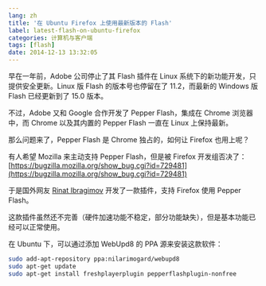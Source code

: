 ```yaml
---
lang: zh
title: '在 Ubuntu Firefox 上使用最新版本的 Flash'
label: latest-flash-on-ubuntu-firefox
categories: 计算机与客户端
tags: [flash]
date: 2014-12-13 13:32:05
---
```

早在一年前，Adobe 公司停止了其 Flash 插件在 Linux 系统下的新功能开发，只提供安全更新。Linux 版 Flash 的版本号也停留在了 11.2，而最新的 Windows 版 Flash 已经更新到了 15.0 版本。

不过，Adobe 又和 Google 合作开发了 Pepper Flash，集成在 Chrome 浏览器中，而 Chrome 以及其内置的 Pepper Flash 一直在 Linux 上保持最新。

那么问题来了，Pepper Flash 是 Chrome 独占的，如何让 Firefox 也用上呢？

有人希望 Mozilla 来主动支持 Pepper Flash，但是被 Firefox 开发组否决了：[https://bugzilla.mozilla.org/show_bug.cgi?id=729481](https://bugzilla.mozilla.org/show_bug.cgi?id=729481)

于是国外网友 [Rinat Ibragimov](https://github.com/i-rinat) 开发了一款插件，支持 Firefox 使用 Pepper Flash。

这款插件虽然还不完善（硬件加速功能不稳定，部分功能缺失），但是基本功能已经可以正常使用。

在 Ubuntu 下，可以通过添加 WebUpd8 的 PPA 源来安装这款软件：

```bash
sudo add-apt-repository ppa:nilarimogard/webupd8
sudo apt-get update
sudo apt-get install freshplayerplugin pepperflashplugin-nonfree
```
